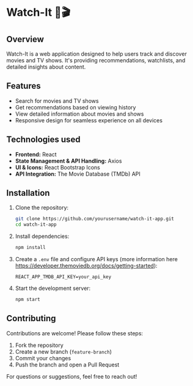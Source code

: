 # Watch-It 🍿🎬

## Overview
Watch-It is a web application designed to help users track and discover movies and TV shows. It's providing recommendations, watchlists, and detailed insights about content.

## Features
- Search for movies and TV shows
- Get recommendations based on viewing history
- View detailed information about movies and shows
- Responsive design for seamless experience on all devices

## Technologies used
- **Frontend:** React
- **State Management & API Handling:** Axios
- **UI & Icons:** React Bootstrap Icons
- **API Integration:** The Movie Database (TMDb) API

## Installation
1. Clone the repository:
   ```bash
   git clone https://github.com/yourusername/watch-it-app.git
   cd watch-it-app
   ```
2. Install dependencies:
   ```bash
   npm install
   ```
3. Create a `.env` file and configure API keys (more information here https://developer.themoviedb.org/docs/getting-started):
   ```env
   REACT_APP_TMDB_API_KEY=your_api_key
   ```
4. Start the development server:
   ```bash
   npm start
   ```

## Contributing
Contributions are welcome! Please follow these steps:
1. Fork the repository
2. Create a new branch (`feature-branch`)
3. Commit your changes
4. Push the branch and open a Pull Request

For questions or suggestions, feel free to reach out!
